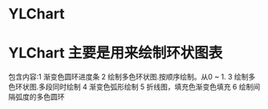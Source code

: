 # YLChart
YLChart  主要是用来绘制环状图表
===
包含内容:1 渐变色圆环进度条
        2 绘制多色环状图.按顺序绘制。从0 ~ 1.
        3 绘制多色环状图.多段同时绘制
        4 渐变色弧形绘制
        5 折线图，填充色渐变色填充
        6 绘制间隔弧度的多色圆环


